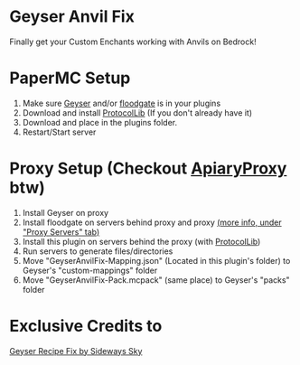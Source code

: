 # Geyser Anvil Fix
Finally get your Custom Enchants working with Anvils on Bedrock!


# PaperMC Setup

1. Make sure [Geyser](https://geysermc.org/download/) and/or [floodgate](https://geysermc.org/download/?project=floodgate) is in your plugins
2. Download and install [ProtocolLib](https://ci.dmulloy2.net/job/ProtocolLib/) (If you don't already have it)
3. Download and place in the plugins folder.
4. Restart/Start server


# Proxy Setup (Checkout [ApiaryProxy](https://github.com/ssquadteam/ApiaryProxy) btw)

1. Install Geyser on proxy
2. Install floodgate on servers behind proxy and proxy [(more info, under "Proxy Servers" tab)](https://geysermc.org/wiki/floodgate/setup/)
3. Install this plugin on servers behind the proxy (with [ProtocolLib](https://ci.dmulloy2.net/job/ProtocolLib/))
4. Run servers to generate files/directories
5. Move "GeyserAnvilFix-Mapping.json" (Located in this plugin's folder) to Geyser's "custom-mappings" folder
6. Move "GeyserAnvilFix-Pack.mcpack" (same place) to Geyser's "packs" folder

# Exclusive Credits to
[Geyser Recipe Fix by Sideways Sky](https://github.com/Sideways-Sky/Geyser-Recipe-Fix)
